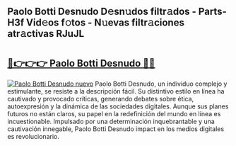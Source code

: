 ## Paolo Botti Desnudo D𝚎sn𝚞dos filtr𝚊dos - Parts-H3f Vid𝚎os f𝚘tos - N𝚞evas filtr𝚊ciones atr𝚊ctivas RJuJL

# <h2><a href="http://mbbhab.tromn.icu/?c=Paolo+Botti+Desnudo">🔗👉👉👉 Paolo Botti Desnudo 🔗🔗</a></h2>

[![Paolo Botti Desnudo nuevo](https://i.imgur.com/pEAQMta.gif)](http://mbbhab.tromn.icu/?c=Paolo+Botti+Desnudo)
Paolo Botti Desnudo, un individuo complejo y estimulante, se resiste a la descripción fácil. Su distintivo estilo en línea ha cautivado y provocado críticas, generando debates sobre ética, autoexpresión y la dinámica de las sociedades digitales. Aunque sus planes futuros no están claros, su papel en la redefinición del mundo en línea es incuestionable. Impulsado por una determinación inquebrantable y una cautivación innegable, Paolo Botti Desnudo impact en los medios digitales es revolucionario.
